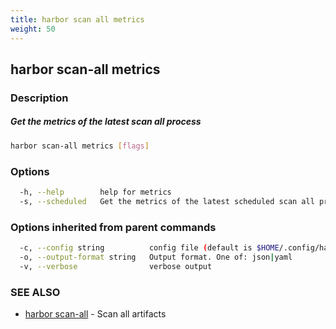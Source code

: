 ```yaml
---
title: harbor scan all metrics
weight: 50
---
```

## harbor scan-all metrics

### Description

##### Get the metrics of the latest scan all process

```sh
harbor scan-all metrics [flags]
```

### Options

```sh
  -h, --help        help for metrics
  -s, --scheduled   Get the metrics of the latest scheduled scan all process
```

### Options inherited from parent commands

```sh
  -c, --config string          config file (default is $HOME/.config/harbor-cli/config.yaml)
  -o, --output-format string   Output format. One of: json|yaml
  -v, --verbose                verbose output
```

### SEE ALSO

* [harbor scan-all](harbor-scan-all.md)	 - Scan all artifacts

